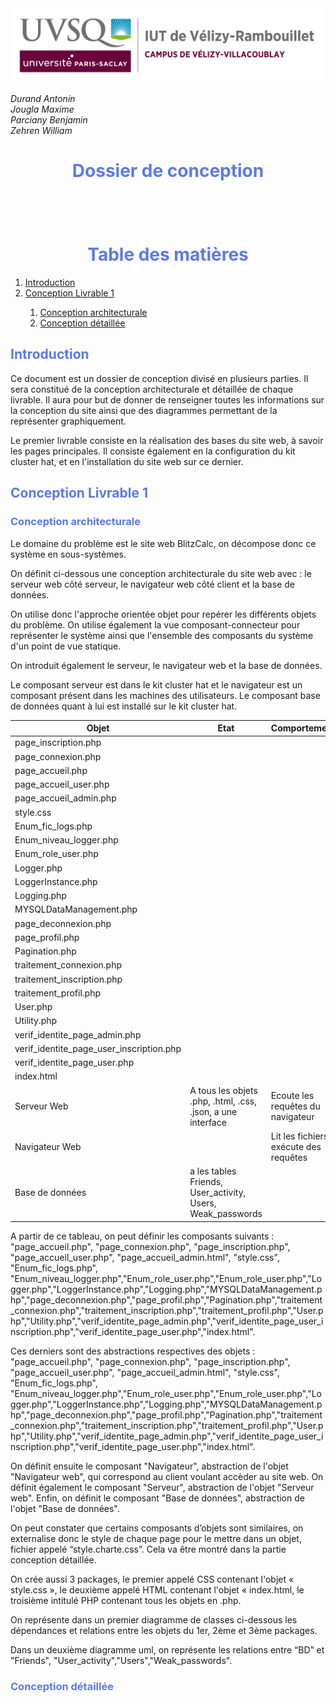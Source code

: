 <img src="Images/logoUvsq.jpg" width="500">

_Durand Antonin_ <br>
_Jougla Maxime_ <br>
_Parciany Benjamin_ <br>
_Zehren William_

<h1 style="color:#5d79e7; text-align: center"> Dossier de conception </h1>

<h1 style="color:#5d79e7; text-align: center; margin-top: 100px"> Table des matières</h1>

<ol>
    <li> <a href="#introduction"> Introduction  </a> </li>
    <li> <a href="#livr1"> Conception Livrable 1 </a> </li>
    <ol>
        <li> <a href="#concepArchi"> Conception architecturale </a> </li>
        <li> <a href="#concepDeta"> Conception détaillée </a> </li>
    </ol>
</ol>



<h2 style="color:#5d79e7; id=introduction"> Introduction </h2>

Ce document est un dossier de conception divisé en plusieurs parties. Il sera constitué de la conception architecturale et détaillée de chaque livrable. Il aura pour but de donner de renseigner toutes les informations sur la conception du site ainsi que des diagrammes permettant de la représenter graphiquement. 

Le premier livrable consiste en la réalisation des bases du site web, à savoir les pages principales. Il consiste également en la configuration du kit cluster hat, et en l'installation du site web sur ce dernier. 

<h2 style="color:#5d79e7; id=livr1"> Conception Livrable 1 </h2>

<h3 style="color:#5d79e7; id=concepArchi"> Conception architecturale </h3>

Le domaine du problème est le site web BlitzCalc, on décompose donc ce système en sous-systèmes. 

On définit ci-dessous une conception architecturale du site web avec : le serveur web côté serveur, le navigateur web côté client et la base de données. 

On utilise donc l'approche orientée objet pour repérer les différents objets du problème. On utilise également la vue composant-connecteur pour représenter le système ainsi que l'ensemble des composants du système d'un point de vue statique.

On introduit également le serveur, le navigateur web et la base de données. 

Le composant serveur est dans le kit cluster hat et le navigateur est un composant présent dans les machines des utilisateurs. Le composant base de données quant à lui est installé sur le kit cluster hat. 

| Objet                                    | Etat                                                        | Comportement                           |
|------------------------------------------|-------------------------------------------------------------|----------------------------------------|
| page_inscription.php                     |                                                             |                                        |
| page_connexion.php                       |                                                             |                                        |
| page_accueil.php                         |                                                             |                                        |
| page_accueil_user.php                    |                                                             |                                        |
| page_accueil_admin.php                   |                                                             |                                        |
| style.css                                |                                                             |                                        |
| Enum_fic_logs.php                        |                                                             |                                        |
| Enum_niveau_logger.php                   |                                                             |                                        |
| Enum_role_user.php                       |                                                             |                                        |
| Logger.php                               |                                                             |                                        |
| LoggerInstance.php                       |                                                             |                                        |
| Logging.php                              |                                                             |                                        |
| MYSQLDataManagement.php                  |                                                             |                                        |
| page_deconnexion.php                     |                                                             |                                        |
| page_profil.php                          |                                                             |                                        |
| Pagination.php                           |                                                             |                                        |
| traitement_connexion.php                 |                                                             |                                        |
| traitement_inscription.php               |                                                             |                                        |
| traitement_profil.php                    |                                                             |                                        |
| User.php                                 |                                                             |                                        |
| Utility.php                              |                                                             |                                        |
| verif_identite_page_admin.php            |                                                             |                                        |
| verif_identite_page_user_inscription.php |                                                             |                                        |
| verif_identite_page_user.php             |                                                             |                                        |
| index.html                               |                                                             |                                        |
| Serveur Web                              | A tous les objets .php, .html, .css, .json, a une interface | Ecoute les requêtes du navigateur      |
| Navigateur Web                           |                                                             | Lit les fichiers, exécute des requêtes |
| Base de données                          | a les tables Friends, User_activity, Users, Weak_passwords  |                                        |



A partir de ce tableau, on peut définir les composants suivants : "page_accueil.php", "page_connexion.php", "page_inscription.php", "page_accueil_user.php", "page_accueil_admin.html", "style.css", "Enum_fic_logs.php", "Enum_niveau_logger.php","Enum_role_user.php","Enum_role_user.php","Logger.php","LoggerInstance.php","Logging.php","MYSQLDataManagement.php","page_deconnexion.php","page_profil.php","Pagination.php","traitement_connexion.php","traitement_inscription.php","traitement_profil.php","User.php","Utility.php","verif_identite_page_admin.php","verif_identite_page_user_inscription.php","verif_identite_page_user.php","index.html". 

Ces derniers sont des abstractions respectives des objets : "page_accueil.php", "page_connexion.php", "page_inscription.php", "page_accueil_user.php", "page_accueil_admin.html", "style.css", "Enum_fic_logs.php", "Enum_niveau_logger.php","Enum_role_user.php","Enum_role_user.php","Logger.php","LoggerInstance.php","Logging.php","MYSQLDataManagement.php","page_deconnexion.php","page_profil.php","Pagination.php","traitement_connexion.php","traitement_inscription.php","traitement_profil.php","User.php","Utility.php","verif_identite_page_admin.php","verif_identite_page_user_inscription.php","verif_identite_page_user.php","index.html".

On définit ensuite le composant "Navigateur", abstraction de l'objet "Navigateur web", qui correspond au client voulant accèder au site web. On définit également le composant "Serveur", abstraction de l'objet "Serveur web". Enfin, on définit le composant "Base de données", abstraction de l'objet "Base de données". 

On peut constater que certains composants d’objets sont similaires, on externalise donc le style de chaque page pour le mettre dans un objet, fichier appelé “style.charte.css”. Cela va être montré dans la partie conception 
détaillée. 

On crée aussi 3 packages, le premier appelé CSS contenant l'objet « style.css », le 
deuxième appelé HTML contenant l'objet « index.html, le troisième intitulé PHP contenant tous les objets en .php.

On représente dans un premier diagramme de classes ci-dessous les dépendances et relations 
entre les objets du 1er, 2ème et 3ème packages. 

Dans un deuxième diagramme uml, on représente les relations entre “BD” et "Friends", 
"User_activity","Users","Weak_passwords". 










<h3 style="color:#5d79e7; id=concepDeta"> Conception détaillée </h3> 